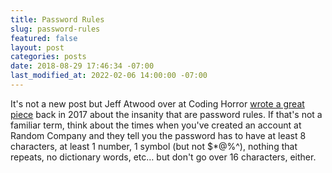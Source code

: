 ```yaml
---
title: Password Rules
slug: password-rules
featured: false
layout: post
categories: posts
date: 2018-08-29 17:46:34 -07:00
last_modified_at: 2022-02-06 14:00:00 -07:00
---
```


It's not a new post but Jeff Atwood over at Coding Horror [wrote a great piece](https://blog.codinghorror.com/password-rules-are-bullshit/) back in 2017 about the insanity that are password rules. If that's not a familiar term, think about the times when you've created an account at Random Company and they tell you the password has to have at least 8 characters, at least 1 number, 1 symbol (but not $*@%^), nothing that repeats, no dictionary words, etc… but don't go over 16 characters, either.

